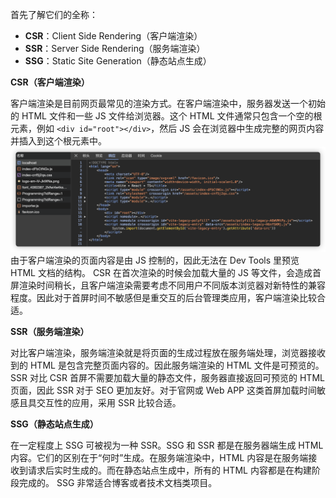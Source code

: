 首先了解它们的全称：

- **CSR**：Client Side Rendering（客户端渲染）
- **SSR**：Server Side Rendering（服务端渲染）
- **SSG**：Static Site Generation（静态站点生成）

**CSR（客户端渲染）**

客户端渲染是目前网页最常见的渲染方式。在客户端渲染中，服务器发送一个初始的 HTML 文件和一些 JS 文件给浏览器。这个 HTML 文件通常只包含一个空的根元素，例如 `<div id="root"></div>`，然后 JS 会在浏览器中生成完整的网页内容并插入到这个根元素中。
![csr](./assets/csr.png)
由于客户端渲染的页面内容是由 JS 控制的，因此无法在 Dev Tools 里预览 HTML 文档的结构。
CSR 在首次渲染的时候会加载大量的 JS 等文件，会造成首屏渲染时间稍长，且客户端渲染需要考虑不同用户不同版本浏览器对新特性的兼容程度。因此对于首屏时间不敏感但是重交互的后台管理类应用，客户端渲染比较合适。

**SSR（服务端渲染）**

对比客户端渲染，服务端渲染就是将页面的生成过程放在服务端处理，浏览器接收到的 HTML 是包含完整页面内容的。因此服务端渲染的 HTML 文件是可预览的。
SSR 对比 CSR 首屏不需要加载大量的静态文件，服务器直接返回可预览的 HTML 页面，因此 SSR 对于 SEO 更加友好。对于官网或 Web APP 这类首屏加载时间敏感且具交互性的应用，采用 SSR 比较合适。

**SSG（静态站点生成）**

在一定程度上 SSG 可被视为一种 SSR。SSG 和 SSR 都是在服务器端生成 HTML 内容。它们的区别在于“何时”生成。在服务端渲染中，HTML 内容是在服务端接收到请求后实时生成的。而在静态站点生成中，所有的 HTML 内容都是在构建阶段完成的。
SSG 非常适合博客或者技术文档类项目。